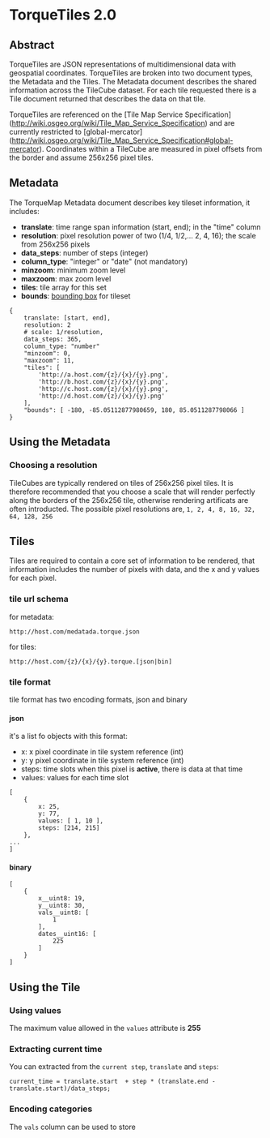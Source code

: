# TorqueTiles 2.0

## Abstract

TorqueTiles are JSON representations of multidimensional data with
geospatial coordinates. TorqueTiles are broken into two document types,
the Metadata and the Tiles. The Metadata document describes the shared
information across the TileCube dataset. For each tile requested there
is a Tile document returned that describes the data on that tile.

TorqueTiles are referenced on the [Tile Map Service Specification]
(http://wiki.osgeo.org/wiki/Tile_Map_Service_Specification)
and are currently restricted to [global-mercator]
(http://wiki.osgeo.org/wiki/Tile_Map_Service_Specification#global-mercator).
Coordinates within a TileCube are measured in pixel offsets from the
border and assume 256x256 pixel tiles.


## Metadata

The TorqueMap Metadata document describes key tileset information, it includes:

- **translate**: time range span information (start, end); in the "time" column
- **resolution**: pixel resolution power of two (1/4, 1/2,... 2, 4, 16); the scale from 256x256 pixels
- **data_steps**: number of steps (integer)
- **column_type**: "integer" or "date" (not mandatory)
- **minzoom**: minimum zoom level
- **maxzoom**: max zoom level
- **tiles**: tile array for this set
- **bounds**: [bounding box](http://wiki.openstreetmap.org/wiki/Bounding_Box) for tileset

```
{
    translate: [start, end], 
    resolution: 2           
    # scale: 1/resolution,
    data_steps: 365,
    column_type: "number"
    "minzoom": 0,
    "maxzoom": 11,
    "tiles": [
        'http://a.host.com/{z}/{x}/{y}.png',
        'http://b.host.com/{z}/{x}/{y}.png',
        'http://c.host.com/{z}/{x}/{y}.png',
        'http://d.host.com/{z}/{x}/{y}.png'
    ],
    "bounds": [ -180, -85.05112877980659, 180, 85.0511287798066 ]
}
```

## Using the Metadata

### Choosing a resolution

TileCubes are typically rendered on tiles of 256x256 pixel tiles. It is therefore recommended that you choose a scale that will render perfectly along the borders of the 256x256 tile, otherwise rendering artificats are often introducted. The possible pixel resolutions are,
```1, 2, 4, 8, 16, 32, 64, 128, 256```


## Tiles

Tiles are required to contain a core set of information to be rendered,
that information includes the number of pixels with data, and the x and
y values for each pixel. 

### tile url schema

for metadata:

```
http://host.com/medatada.torque.json
```

for tiles:

```
http://host.com/{z}/{x}/{y}.torque.[json|bin]
```

### tile format

tile format has two encoding formats, json and binary

#### json
it's a list fo objects with this format:

 - x: x pixel coordinate in tile system reference (int)
 - y: y pixel coordinate in tile system reference (int)
 - steps: time slots when this pixel is **active**, there is data at that time
 - values: values for each time slot

```
[
    {
        x: 25,
        y: 77,
        values: [ 1, 10 ],
        steps: [214, 215]
    },
...
]
```

#### binary

```
[
    {
        x__uint8: 19,
        y__uint8: 30,
        vals__uint8: [
            1
        ],
        dates__uint16: [
            225
        ]
    }
]
```

## Using the Tile

### Using values

The maximum value allowed in the ```values``` attribute is **255**

### Extracting current time

You can extracted from the ```current step```, ```translate``` and ```steps```:

```
current_time = translate.start  + step * (translate.end - translate.start)/data_steps;
```

### Encoding categories

The ```vals``` column can be used to store 